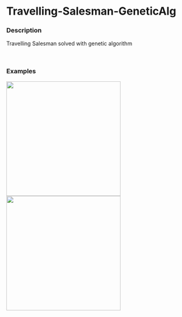 # Travelling-Salesman-GeneticAlg

<h3>Description</h3>
<p>Travelling Salesman solved with genetic algorithm</p>
<br>
<h3>Examples</h3>
<div style="display:inline-block">
  <img src="https://user-images.githubusercontent.com/23264877/137704916-0f1eecc0-0115-4d7c-88ad-cd5f3f9d25cb.png" height=300px/>
  <img src="https://user-images.githubusercontent.com/23264877/137706019-7ae4334a-5140-4b1f-b40a-2b9636863acb.png" height=300px/>
</div>
